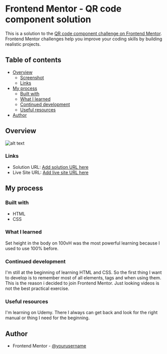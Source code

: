 # Frontend Mentor - QR code component solution

This is a solution to the [QR code component challenge on Frontend Mentor](https://www.frontendmentor.io/challenges/qr-code-component-iux_sIO_H). Frontend Mentor challenges help you improve your coding skills by building realistic projects. 

## Table of contents

- [Overview](#overview)
  - [Screenshot](#screenshot)
  - [Links](#links)
- [My process](#my-process)
  - [Built with](#built-with)
  - [What I learned](#what-i-learned)
  - [Continued development](#continued-development)
  - [Useful resources](#useful-resources)
- [Author](#author)


## Overview

![alt text](QR-code-component-/screenshot-qr-code-challenge.png)

### Links

- Solution URL: [Add solution URL here](https://your-solution-url.com)
- Live Site URL: [Add live site URL here](https://your-live-site-url.com)

## My process

### Built with

- HTML
- CSS


### What I learned

Set height in the body on 100vH was the most powerful learning because I used to use 100% before. 


### Continued development

I'm still at the beginning of learning HTML and CSS. So the first thing I want to develop is to remember most of all elements, tags and when using them. This is the reason i decided to join Frontend Mentor. Just looking videos is not the best practical exercise.


### Useful resources

I'm learning on Udemy. There I always can get back and look for the right manual or thing I need for the beginning. 

## Author

- Frontend Mentor - [@yourusername](https://www.frontendmentor.io/profile/47tropfen)


